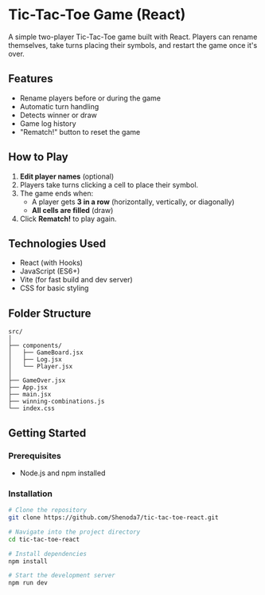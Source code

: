 # Tic-Tac-Toe Game (React)

A simple two-player Tic-Tac-Toe game built with React. Players can rename themselves, take turns placing their symbols, and restart the game once it's over.

## Features

- Rename players before or during the game
- Automatic turn handling
- Detects winner or draw
- Game log history
- "Rematch!" button to reset the game

## How to Play

1. **Edit player names** (optional)
2. Players take turns clicking a cell to place their symbol.
3. The game ends when:
    - A player gets **3 in a row** (horizontally, vertically, or diagonally)
    - **All cells are filled** (draw)
4. Click **Rematch!** to play again.

## Technologies Used

- React (with Hooks)
- JavaScript (ES6+)
- Vite (for fast build and dev server)
- CSS for basic styling

## Folder Structure
    src/
    │
    ├── components/
    │   ├── GameBoard.jsx
    │   ├── Log.jsx
    │   └── Player.jsx
    │
    ├── GameOver.jsx
    ├── App.jsx
    ├── main.jsx
    ├── winning-combinations.js
    └── index.css

## Getting Started

### Prerequisites

- Node.js and npm installed

### Installation

```bash
# Clone the repository
git clone https://github.com/Shenoda7/tic-tac-toe-react.git

# Navigate into the project directory
cd tic-tac-toe-react

# Install dependencies
npm install

# Start the development server
npm run dev

